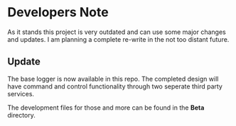 # Developers Note
As it stands this project is very outdated and can use some major changes and updates. I am planning a complete re-write in the not too distant future.

## Update

The base logger is now available in this repo. The completed design will have command and control functionality through two seperate third party services.

The development files for those and more can be found in the **Beta** directory.

